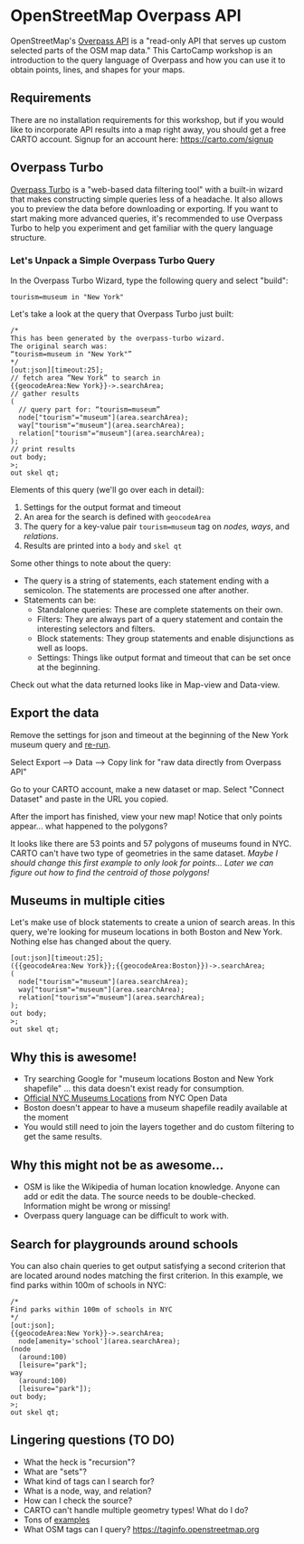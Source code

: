 # OpenStreetMap Overpass API

OpenStreetMap's [Overpass API](http://wiki.openstreetmap.org/wiki/Overpass_API) is a "read-only API that serves up custom selected parts of the OSM map data." This CartoCamp workshop is an introduction to the query language of Overpass and how you can use it to obtain points, lines, and shapes for your maps.

## Requirements
There are no installation requirements for this workshop, but if you would like to incorporate API results into a map right away, you should get a free CARTO account. Signup for an account here: <https://carto.com/signup>

## Overpass Turbo
[Overpass Turbo](http://overpass-turbo.eu/) is a "web-based data filtering tool" with a built-in wizard that makes constructing simple queries less of a headache. It also allows you to preview the data before downloading or exporting. If you want to start making more advanced queries, it's recommended to use Overpass Turbo to help you experiment and get familiar with the query language structure.

### Let's Unpack a Simple Overpass Turbo Query

In the Overpass Turbo Wizard, type the following query and select "build":

```
tourism=museum in "New York"
```

Let's take a look at the query that Overpass Turbo just built:

```
/*
This has been generated by the overpass-turbo wizard.
The original search was:
“tourism=museum in "New York"”
*/
[out:json][timeout:25];
// fetch area “New York” to search in
{{geocodeArea:New York}}->.searchArea;
// gather results
(
  // query part for: “tourism=museum”
  node["tourism"="museum"](area.searchArea);
  way["tourism"="museum"](area.searchArea);
  relation["tourism"="museum"](area.searchArea);
);
// print results
out body;
>;
out skel qt;
```
Elements of this query (we'll go over each in detail):

1. Settings for the output format and timeout
2. An area for the search is defined with `geocodeArea`
3. The query for a key-value pair `tourism=museum` tag on _nodes, ways_, and _relations_.
4. Results are printed into a `body` and `skel qt`

Some other things to note about the query:

- The query is a string of statements, each statement ending with a semicolon. The statements are processed one after another.
- Statements can be:
	- Standalone queries: These are complete statements on their own.
	- Filters: They are always part of a query statement and contain the interesting selectors and filters.
	- Block statements: They group statements and enable disjunctions as well as loops.
	- Settings: Things like output format and timeout that can be set once at the beginning.

Check out what the data returned looks like in Map-view and Data-view.

## Export the data
Remove the settings for json and timeout at the beginning of the New York museum query and [re-run](http://overpass-turbo.eu/s/mUa).

Select Export --> Data --> Copy link for "raw data directly from Overpass API"

Go to your CARTO account, make a new dataset or map. Select "Connect Dataset" and paste in the URL you copied.

After the import has finished, view your new map! Notice that only points appear... what happened to the polygons?

It looks like there are 53 points and 57 polygons of museums found in NYC. CARTO can't have two type of geometries in the same dataset. _Maybe I should change this first example to only look for points... Later we can figure out how to find the centroid of those polygons!_

## Museums in multiple cities

Let's make use of block statements to create a union of search areas. In this query, we're looking for museum locations in both Boston and New York. Nothing else has changed about the query.

```
[out:json][timeout:25];
({{geocodeArea:New York}};{{geocodeArea:Boston}})->.searchArea;
(
  node["tourism"="museum"](area.searchArea);
  way["tourism"="museum"](area.searchArea);
  relation["tourism"="museum"](area.searchArea);
);
out body;
>;
out skel qt;
```

## Why this is awesome!

- Try searching Google for "museum locations Boston and New York shapefile" ... this data doesn't exist ready for consumption.
- [Official NYC Museums Locations](
https://data.cityofnewyork.us/Recreation/New-York-City-Museums/ekax-ky3z) from NYC Open Data
- Boston doesn't appear to have a museum shapefile readily available at the moment
- You would still need to join the layers together and do custom filtering to get the same results.

## Why this might not be as awesome...

- OSM is like the Wikipedia of human location knowledge. Anyone can add or edit the data. The source needs to be double-checked. Information might be wrong or missing!
- Overpass query language can be difficult to work with.

## Search for playgrounds around schools
You can also chain queries to get output satisfying a second criterion that are located around nodes matching the first criterion. In this example, we find parks within 100m of schools in NYC:

```
/*
Find parks within 100m of schools in NYC
*/
[out:json];
{{geocodeArea:New York}}->.searchArea;
  node[amenity='school'](area.searchArea);
(node
  (around:100)
  [leisure="park"];
way
  (around:100)
  [leisure="park"]);
out body;
>;
out skel qt;
```

## Lingering questions (TO DO)
- What the heck is "recursion"?
- What are "sets"?
- What kind of tags can I search for?
- What is a node, way, and relation?
- How can I check the source?
- CARTO can't handle multiple geometry types! What do I do?
- Tons of [examples](http://wiki.openstreetmap.org/wiki/Overpass_API/Overpass_API_by_Example)
- What OSM tags can I query? <https://taginfo.openstreetmap.org>